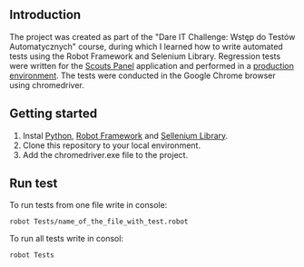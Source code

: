 ## Introduction
The project was created as part of the "Dare IT Challenge: Wstęp do Testów Automatycznych" course, during which I learned how to write automated tests using the Robot Framework and Selenium Library. Regression tests were written for the [Scouts Panel](https://scouts-test.futbolkolektyw.pl/en/login?redirected=true) application and performed in a [production environment](https://scouts.futbolkolektyw.pl/en/).
The tests were conducted in the Google Chrome browser using chromedriver.

## Getting started
1. Instal [Python](https://www.python.org/), [Robot Framework](https://robotframework.org/) and [Sellenium Library](https://github.com/robotframework/SeleniumLibrary).
2. Clone this repository to your local environment.
3. Add the chromedriver.exe file to the project.

## Run test
To run tests from one file write in console: 
```
robot Tests/name_of_the_file_with_test.robot
```
To run all tests write in consol: 
```
robot Tests
```

